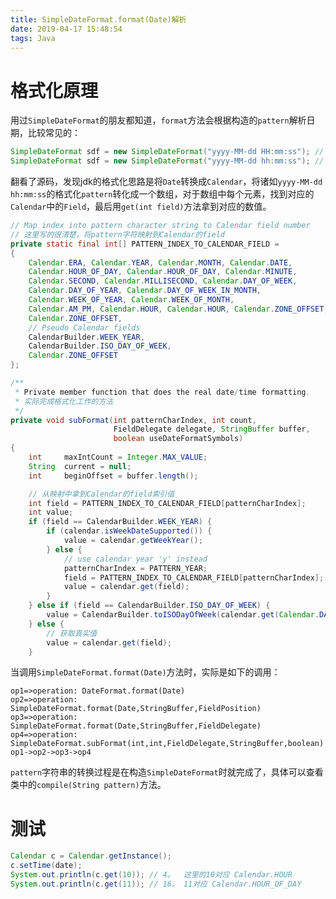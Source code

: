 ```yaml
---
title: SimpleDateFormat.format(Date)解析
date: 2019-04-17 15:48:54
tags: Java
---
```


# 格式化原理

用过`SimpleDateFormat`的朋友都知道，`format`方法会根据构造的`pattern`解析日期，比较常见的：

```java
SimpleDateFormat sdf = new SimpleDateFormat("yyyy-MM-dd HH:mm:ss"); // 24小时制
SimpleDateFormat sdf = new SimpleDateFormat("yyyy-MM-dd hh:mm:ss"); // 12小时制
```

翻看了源码，发现jdk的格式化思路是将`Date`转换成`Calendar`，将诸如`yyyy-MM-dd hh:mm:ss`的格式化`pattern`转化成一个数组，对于数组中每个元素，找到对应的`Calendar`中的`Field`，最后用`get(int field)`方法拿到对应的数值。

```java
// Map index into pattern character string to Calendar field number
// 这里写的很清楚，将pattern字符映射到Calendar的field
private static final int[] PATTERN_INDEX_TO_CALENDAR_FIELD =
{
    Calendar.ERA, Calendar.YEAR, Calendar.MONTH, Calendar.DATE,
    Calendar.HOUR_OF_DAY, Calendar.HOUR_OF_DAY, Calendar.MINUTE,
    Calendar.SECOND, Calendar.MILLISECOND, Calendar.DAY_OF_WEEK,
    Calendar.DAY_OF_YEAR, Calendar.DAY_OF_WEEK_IN_MONTH,
    Calendar.WEEK_OF_YEAR, Calendar.WEEK_OF_MONTH,
    Calendar.AM_PM, Calendar.HOUR, Calendar.HOUR, Calendar.ZONE_OFFSET,
    Calendar.ZONE_OFFSET,
    // Pseudo Calendar fields
    CalendarBuilder.WEEK_YEAR,
    CalendarBuilder.ISO_DAY_OF_WEEK,
    Calendar.ZONE_OFFSET
};
```

```java
/**
 * Private member function that does the real date/time formatting.
 * 实际完成格式化工作的方法
 */
private void subFormat(int patternCharIndex, int count,
                       FieldDelegate delegate, StringBuffer buffer,
                       boolean useDateFormatSymbols)
{
    int     maxIntCount = Integer.MAX_VALUE;
    String  current = null;
    int     beginOffset = buffer.length();

    // 从映射中拿到Calendar的field索引值
    int field = PATTERN_INDEX_TO_CALENDAR_FIELD[patternCharIndex];
    int value;
    if (field == CalendarBuilder.WEEK_YEAR) {
        if (calendar.isWeekDateSupported()) {
            value = calendar.getWeekYear();
        } else {
            // use calendar year 'y' instead
            patternCharIndex = PATTERN_YEAR;
            field = PATTERN_INDEX_TO_CALENDAR_FIELD[patternCharIndex];
            value = calendar.get(field);
        }
    } else if (field == CalendarBuilder.ISO_DAY_OF_WEEK) {
        value = CalendarBuilder.toISODayOfWeek(calendar.get(Calendar.DAY_OF_WEEK));
    } else {
        // 获取真实值
        value = calendar.get(field);
    }
```

当调用`SimpleDateFormat.format(Date)`方法时，实际是如下的调用：

```flow
op1=>operation: DateFormat.format(Date)
op2=>operation: SimpleDateFormat.format(Date,StringBuffer,FieldPosition)
op3=>operation: SimpleDateFormat.format(Date,StringBuffer,FieldDelegate)
op4=>operation: SimpleDateFormat.subFormat(int,int,FieldDelegate,StringBuffer,boolean)
op1->op2->op3->op4
```

`pattern`字符串的转换过程是在构造`SimpleDateFormat`时就完成了，具体可以查看类中的`compile(String pattern)`方法。

# 测试

```java
Calendar c = Calendar.getInstance();
c.setTime(date);
System.out.println(c.get(10)); // 4。  这里的10对应 Calendar.HOUR
System.out.println(c.get(11)); // 16。 11对应 Calendar.HOUR_OF_DAY
```

